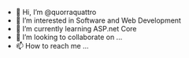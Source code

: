- 👋 Hi, I’m @quorraquattro
- 👀 I’m interested in Software and Web Development
- 🌱 I’m currently learning ASP.net Core
- 💞️ I’m looking to collaborate on ...
- 📫 How to reach me ...

<!---
quorraquattro/quorraquattro is a ✨ special ✨ repository because its `README.md` (this file) appears on your GitHub profile.
You can click the Preview link to take a look at your changes.
--->
